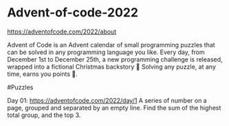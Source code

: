 # Advent-of-code-2022
https://adventofcode.com/2022/about

Advent of Code is an Advent calendar of small programming puzzles that can be solved in any programming language you like.
Every day, from December 1st to December 25th, a new programming challenge is released, wrapped into a fictional Christmas backstory 🎄
Solving any puzzle, at any time, earns you points 💎. 

#Puzzles

Day 01: https://adventofcode.com/2022/day/1
A series of number on a page, grouped and separated by an empty line. Find the sum of the highest total group, and the top 3. 
